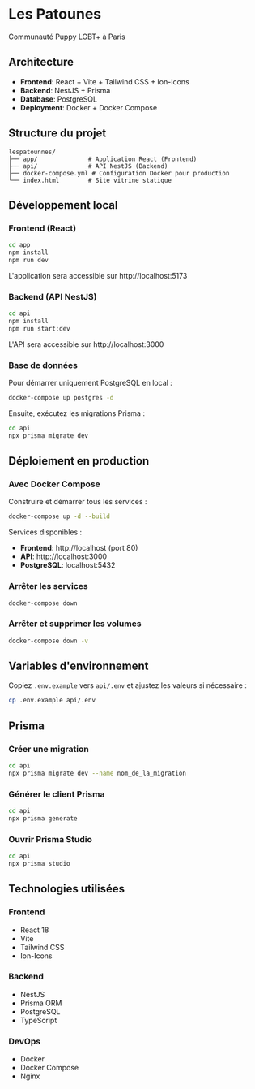 # Les Patounes

Communauté Puppy LGBT+ à Paris

## Architecture

- **Frontend**: React + Vite + Tailwind CSS + Ion-Icons
- **Backend**: NestJS + Prisma
- **Database**: PostgreSQL
- **Deployment**: Docker + Docker Compose

## Structure du projet

```
lespatounnes/
├── app/              # Application React (Frontend)
├── api/              # API NestJS (Backend)
├── docker-compose.yml # Configuration Docker pour production
└── index.html        # Site vitrine statique
```

## Développement local

### Frontend (React)

```bash
cd app
npm install
npm run dev
```

L'application sera accessible sur http://localhost:5173

### Backend (API NestJS)

```bash
cd api
npm install
npm run start:dev
```

L'API sera accessible sur http://localhost:3000

### Base de données

Pour démarrer uniquement PostgreSQL en local :

```bash
docker-compose up postgres -d
```

Ensuite, exécutez les migrations Prisma :

```bash
cd api
npx prisma migrate dev
```

## Déploiement en production

### Avec Docker Compose

Construire et démarrer tous les services :

```bash
docker-compose up -d --build
```

Services disponibles :
- **Frontend**: http://localhost (port 80)
- **API**: http://localhost:3000
- **PostgreSQL**: localhost:5432

### Arrêter les services

```bash
docker-compose down
```

### Arrêter et supprimer les volumes

```bash
docker-compose down -v
```

## Variables d'environnement

Copiez `.env.example` vers `api/.env` et ajustez les valeurs si nécessaire :

```bash
cp .env.example api/.env
```

## Prisma

### Créer une migration

```bash
cd api
npx prisma migrate dev --name nom_de_la_migration
```

### Générer le client Prisma

```bash
cd api
npx prisma generate
```

### Ouvrir Prisma Studio

```bash
cd api
npx prisma studio
```

## Technologies utilisées

### Frontend
- React 18
- Vite
- Tailwind CSS
- Ion-Icons

### Backend
- NestJS
- Prisma ORM
- PostgreSQL
- TypeScript

### DevOps
- Docker
- Docker Compose
- Nginx
